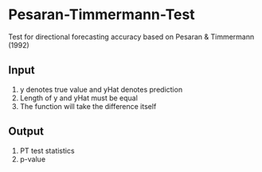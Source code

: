 # Pesaran-Timmermann-Test
Test for directional forecasting accuracy based on Pesaran &amp; Timmermann (1992)

## Input
1. y denotes true value and yHat denotes prediction
2. Length of y and yHat must be equal
3. The function will take the difference itself

## Output
1. PT test statistics
2. p-value

